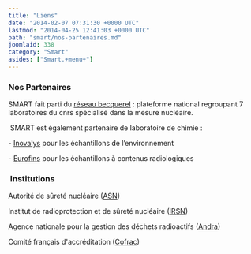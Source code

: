 ```yaml
---
title: "Liens"
date: "2014-02-07 07:31:30 +0000 UTC"
lastmod: "2014-04-25 12:41:03 +0000 UTC"
path: "smart/nos-partenaires.md"
joomlaid: 338
category: "Smart"
asides: ["Smart.+menu+"]
---
```

### Nos Partenaires

SMART fait parti du [réseau becquerel](http://reseau-becquerel.in2p3.fr/) : plateforme national regroupant 7 laboratoires du cnrs spécialisé dans la mesure nucléaire.

 SMART est également partenaire de laboratoire de chimie :

\- [Inovalys](http://www.inovalys.fr/) pour les échantillons de l’environnement

\- [Eurofins](http://www.eurofins.fr/fr-fr.aspx) pour les échantillons à contenus radiologiques

###  Institutions

Autorité de sûreté nucléaire ([ASN](http://www.asn.fr/))

Institut de radioprotection et de sûreté nucléaire ([IRSN](http://www.irsn.fr))

Agence nationale pour la gestion des déchets radioactifs ([Andra](https://www.andra.fr/))

Comité français d'accréditation ([Cofrac](http://www.cofrac.fr/))
